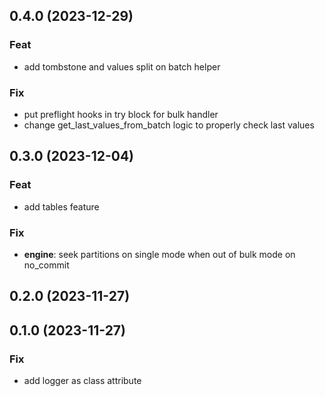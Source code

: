 ## 0.4.0 (2023-12-29)

### Feat

- add tombstone and values split on batch helper

### Fix

- put preflight hooks in try block for bulk handler
- change get_last_values_from_batch logic to properly check last values

## 0.3.0 (2023-12-04)

### Feat

- add tables feature

### Fix

- **engine**: seek partitions on single mode when out of bulk mode on no_commit

## 0.2.0 (2023-11-27)

## 0.1.0 (2023-11-27)

### Fix

- add logger as class attribute
